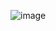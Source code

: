 ![image](https://d1zjcuqflbd5k.cloudfront.net/files/acc_122975/1921N?response-content-disposition=inline;%20filename=Screen%20Shot%20on%202015-05-08%20at%2014%3A52%3A23.png&Expires=1431111214&Signature=YwyM3pUl~icK-5q~nkADu0qR2FXhKSP9FhgLM9OFdRkX2dPHfUX39BtbzZwPXZL7cawE9njvyJFPe7K~o5BLGKr4ljJm58ALxGgKpliL-1vF1s~2x9bo4Ljmx2VouaQ--PY1-UTIGBp0Mc-gb3ntVDDWRie3wGgtYkZgVb8it-A_&Key-Pair-Id=APKAJTEIOJM3LSMN33SA)
